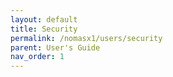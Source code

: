 ```yaml
---
layout: default
title: Security
permalink: /nomasx1/users/security
parent: User's Guide
nav_order: 1
---
```


